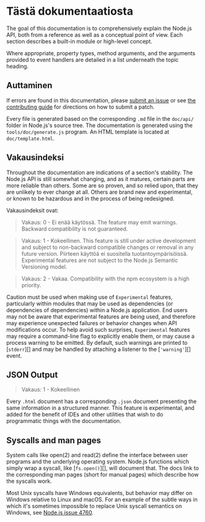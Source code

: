 # Tästä dokumentaatiosta

<!--introduced_in=v0.10.0-->

<!-- type=misc -->

The goal of this documentation is to comprehensively explain the Node.js API, both from a reference as well as a conceptual point of view. Each section describes a built-in module or high-level concept.

Where appropriate, property types, method arguments, and the arguments provided to event handlers are detailed in a list underneath the topic heading.

## Auttaminen

If errors are found in this documentation, please [submit an issue](https://github.com/nodejs/node/issues/new) or see [the contributing guide](https://github.com/nodejs/node/blob/master/CONTRIBUTING.md) for directions on how to submit a patch.

Every file is generated based on the corresponding `.md` file in the `doc/api/` folder in Node.js's source tree. The documentation is generated using the `tools/doc/generate.js` program. An HTML template is located at `doc/template.html`.

## Vakausindeksi

<!--type=misc-->

Throughout the documentation are indications of a section's stability. The Node.js API is still somewhat changing, and as it matures, certain parts are more reliable than others. Some are so proven, and so relied upon, that they are unlikely to ever change at all. Others are brand new and experimental, or known to be hazardous and in the process of being redesigned.

Vakausindeksit ovat:

> Vakaus: 0 - Ei enää käytössä. The feature may emit warnings. Backward compatibility is not guaranteed.

<!-- separator -->

> Vakaus: 1 - Kokeellinen. This feature is still under active development and subject to non-backward compatible changes or removal in any future version. Piirteen käyttöä ei suositella tuotantoympärisöissä. Experimental features are not subject to the Node.js Semantic Versioning model.

<!-- separator -->

> Vakaus: 2 - Vakaa. Compatibility with the npm ecosystem is a high priority.

Caution must be used when making use of `Experimental` features, particularly within modules that may be used as dependencies (or dependencies of dependencies) within a Node.js application. End users may not be aware that experimental features are being used, and therefore may experience unexpected failures or behavior changes when API modifications occur. To help avoid such surprises, `Experimental` features may require a command-line flag to explicitly enable them, or may cause a process warning to be emitted. By default, such warnings are printed to [`stderr`][] and may be handled by attaching a listener to the [`'warning'`][] event.

## JSON Output

<!-- YAML
added: v0.6.12
-->

> Vakaus: 1 - Kokeellinen

Every `.html` document has a corresponding `.json` document presenting the same information in a structured manner. This feature is experimental, and added for the benefit of IDEs and other utilities that wish to do programmatic things with the documentation.

## Syscalls and man pages

System calls like open(2) and read(2) define the interface between user programs and the underlying operating system. Node.js functions which simply wrap a syscall, like [`fs.open()`][], will document that. The docs link to the corresponding man pages (short for manual pages) which describe how the syscalls work.

Most Unix syscalls have Windows equivalents, but behavior may differ on Windows relative to Linux and macOS. For an example of the subtle ways in which it's sometimes impossible to replace Unix syscall semantics on Windows, see [Node.js issue 4760](https://github.com/nodejs/node/issues/4760).